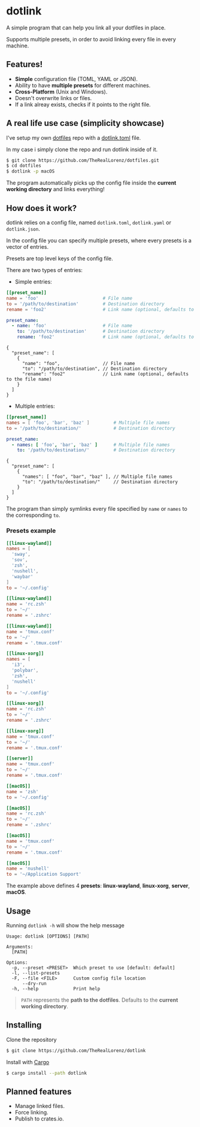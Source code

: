 # dotlink

A simple program that can help you link all your dotfiles in place. 

Supports multiple presets, in order to avoid linking every file in every machine.

## Features!

- **Simple** configuration file (TOML, YAML or JSON).
- Ability to have **multiple presets** for different machines.
- **Cross-Platform** (Unix and Windows).
- Doesn't overwrite links or files.
- If a link alreay exists, checks if it points to the right file.

## A real life use case (simplicity showcase)

I've setup my own [dotfiles](https://github.com/TheRealLorenz/dotfiles.git) repo with a [dotlink.toml](https://github.com/TheRealLorenz/dotfiles/blob/main/dotlink.toml) file.

In my case i simply clone the repo and run dotlink inside of it.

```bash
$ git clone https://github.com/TheRealLorenz/dotfiles.git
$ cd dotfiles
$ dotlink -p macOS
```

The program automatically picks up the config file inside the **current working directory** and links everything!

## How does it work?

dotlink relies on a config file, named `dotlink.toml`, `dotlink.yaml` or `dotlink.json`.

In the config file you can specify multiple presets, where every presets is a vector of entries.

Presets are top level keys of the config file.

There are two types of entries:

- Simple entries:
```toml
[[preset_name]]
name = 'foo'                        # File name
to = '/path/to/destination'         # Destination directory
rename = 'foo2'                     # Link name (optional, defaults to the file name)
```
```yaml
preset_name:
  - name: 'foo'                     # File name
    to: '/path/to/destination'      # Destination directory
    rename: 'foo2'                  # Link name (optional, defaults to the file name)
```
```jsonc
{
  "preset_name": [
    {
      "name": "foo",                // File name
      "to": "/path/to/destination", // Destination directory
      "rename": "foo2"              // Link name (optional, defaults to the file name)
    }
  ]
}
```

- Multiple entries:
```toml
[[preset_name]]
names = [ 'foo', 'bar', 'baz' ]         # Multiple file names
to = '/path/to/destination/'            # Destination directory
```
```yaml
preset_name:
  - names: [ 'foo', 'bar', 'baz' ]      # Multiple file names
    to: '/path/to/destination/'         # Destination directory
```
```jsonc
{
  "preset_name": [
    {
      "names": [ "foo", "bar", "baz" ], // Multiple file names
      "to": "/path/to/destination/"     // Destination directory
    }
  ]
}
```

The program than simply symlinks every file specified by `name` or `names` to the corresponding `to`.

### Presets example

```toml
[[linux-wayland]]
names = [
  'sway',
  'sov',
  'zsh',
  'nushell',
  'waybar'
]
to = '~/.config'

[[linux-wayland]]
name = 'rc.zsh'
to = '~/'
rename = '.zshrc'

[[linux-wayland]]
name = 'tmux.conf'
to = '~/'
rename = '.tmux.conf'

[[linux-xorg]]
names = [
  'i3',
  'polybar',
  'zsh',
  'nushell'
]
to = '~/.config'

[[linux-xorg]]
name = 'rc.zsh'
to = '~/'
rename = '.zshrc'

[[linux-xorg]]
name = 'tmux.conf'
to = '~/'
rename = '.tmux.conf' 

[[server]]
name = 'tmux.conf'
to = '~/'
rename = '.tmux.conf'

[[macOS]]
name = 'zsh'
to = '~/.config'

[[macOS]]
name = 'rc.zsh'
to = '~/'
rename = '.zshrc'

[[macOS]]
name = 'tmux.conf'
to = '~/'
rename = '.tmux.conf'

[[macOS]]
name = 'nushell'
to = '~/Application Support'

```

The example above defines 4 **presets**: **linux-wayland**, **linux-xorg**, **server**, **macOS**.
  
## Usage

Running `dotlink -h` will show the help message
```
Usage: dotlink [OPTIONS] [PATH]

Arguments:
  [PATH]  

Options:
  -p, --preset <PRESET>  Which preset to use [default: default]
  -l, --list-presets     
  -F, --file <FILE>      Custom config file location
      --dry-run          
  -h, --help             Print help

```

> `PATH` represents the **path to the dotfiles**. Defaults to the **current working directory**.

## Installing

Clone the repository

```bash
$ git clone https://github.com/TheRealLorenz/dotlink
```

Install with [Cargo](https://docs.rs/cargo/latest/cargo/)

```bash
$ cargo install --path dotlink
```

## Planned features

- Manage linked files.
- Force linking.
- Publish to crates.io.
